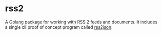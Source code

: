 
# rss2

A Golang package for working with RSS 2 feeds and documents.
It includes a single cli proof of concept program called 
[rss2json](docs/rss2json.html).



